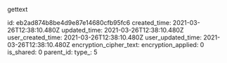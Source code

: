 gettext

id: eb2ad874b8be4d9e87e14680cfb95fc6
created_time: 2021-03-26T12:38:10.480Z
updated_time: 2021-03-26T12:38:10.480Z
user_created_time: 2021-03-26T12:38:10.480Z
user_updated_time: 2021-03-26T12:38:10.480Z
encryption_cipher_text: 
encryption_applied: 0
is_shared: 0
parent_id: 
type_: 5